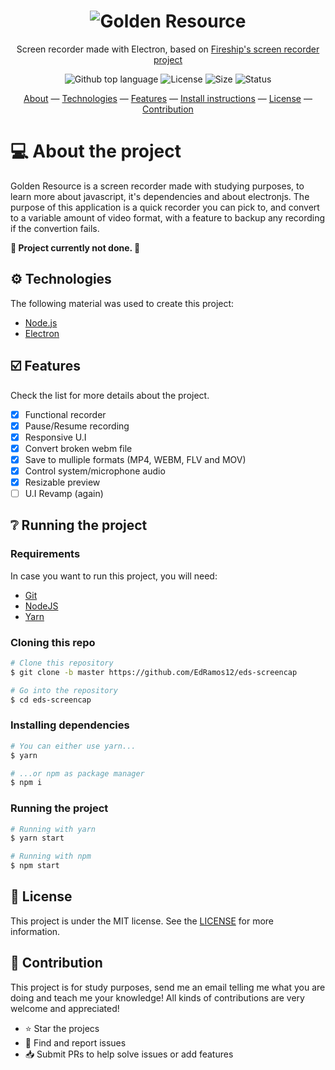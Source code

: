
<h1 align="center">
  <img src="https://github.com/EdRamos12/eds-screencap/blob/master/build/header.png?raw=true" width="auto" alt="Golden Resource" />
</h1>

<p align="center">Screen recorder made with Electron, based on <a href="https://github.com/fireship-io/223-electron-screen-recorder">Fireship's screen recorder project</a></p>

<p align="center">
  <img alt="Github top language" src="https://img.shields.io/github/languages/top/edramos12/eds-screencap">
  
  <img alt="License" src="https://img.shields.io/github/license/edramos12/eds-screencap">
  
  <img alt="Size" src="https://img.shields.io/github/repo-size/edramos12/eds-screencap">
   
  <img alt="Status" src="https://img.shields.io/badge/repo%20status-WIP-yellow">
</p>

<p align="center">
 <a href="#about">About</a> — 
 <a href="#-technologies">Technologies</a> — 
 <a href="#-features">Features</a> — 
 <a href="#-install-instructions">Install instructions</a> —  
 <a href="#-license">License</a> — 
 <a href="#-contribution">Contribution</a>
</p>

#  💻 About the project

Golden Resource is a screen recorder made with studying purposes, to learn more about javascript, it's dependencies and about electronjs. The purpose of this application is a quick recorder you can pick to, and convert to a variable amount of video format, with a feature to backup any recording if the convertion fails.

**🚧 Project currently not done. 🚧**

## ⚙️ Technologies

The following material was used to create this project:

- [Node.js](https://nodejs.org/en/)
- [Electron](https://www.electronjs.org/)

## ☑️ Features

Check the list for more details about the project.

- [x] Functional recorder
- [x] Pause/Resume recording
- [x] Responsive U.I
- [x] Convert broken webm file
- [x] Save to mulliple formats (MP4, WEBM, FLV and MOV)
- [x] Control system/microphone audio
- [x] Resizable preview
- [ ] U.I Revamp (again)

## ❔ Running the project

### Requirements

In case you want to run this project, you will need:
- [Git](https://git-scm.com/) 
- [NodeJS](https://nodejs.org/en/) 
- [Yarn](https://classic.yarnpkg.com/lang/en/)

### Cloning this repo

```bash
# Clone this repository
$ git clone -b master https://github.com/EdRamos12/eds-screencap

# Go into the repository
$ cd eds-screencap
```

### Installing dependencies

```bash
# You can either use yarn...
$ yarn

# ...or npm as package manager
$ npm i
```

### Running the project

```bash
# Running with yarn
$ yarn start

# Running with npm
$ npm start
```

## 📜 License

This project is under the MIT license. See the [LICENSE](https://github.com/EdRamos12/eds-screencap/blob/master/LICENSE) for more information.

## 🤝 Contribution

This project is for study purposes, send me an email telling me what you are doing and teach me your knowledge!
All kinds of contributions are very welcome and appreciated!

- ⭐️ Star the projecs
- 🐛 Find and report issues
- 📥 Submit PRs to help solve issues or add features
